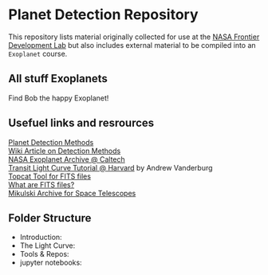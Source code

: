 # Planet Detection Repository
This repository lists material originally collected for use at the [NASA Frontier Development Lab](http://frontierdevelopmentlab.org/) but also includes external material to be compiled into an `Exoplanet` course. 

## All stuff Exoplanets 

Find Bob the happy Exoplanet!

## Usefuel links and resrources
[Planet Detection Methods](https://www.nasa.gov/kepler/overview/planetdetectionmethods)<br>
[Wiki Article on Detection Methods](https://en.wikipedia.org/wiki/Methods_of_detecting_exoplanets)<br>
[NASA Exoplanet Archive @ Caltech](https://exoplanetarchive.ipac.caltech.edu/index.html)<br>
[Transit Light Curve Tutorial @ Harvard](https://www.cfa.harvard.edu/~avanderb/tutorial/tutorial.html) by Andrew Vanderburg<br>
[Topcat Tool for FITS files](http://www.star.bris.ac.uk/~mbt/topcat/)<br>
[What are FITS files?](https://en.wikipedia.org/wiki/FITS)<br>
[Mikulski Archive for Space Telescopes](https://archive.stsci.edu/k2/hlsp/k2sff/search.php)

## Folder Structure

- Introduction:<br>
- The Light Curve:<br>
- Tools & Repos:<br>
- jupyter notebooks:<br>



